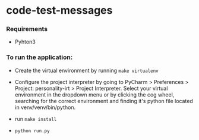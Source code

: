 # code-test-messages

### Requirements
- Pyhton3

### To run the application:
- Create the virtual environment by running `make virtualenv`
- Configure the project interpreter by going to PyCharm > Preferences > Project: personality-irt > Project Interpreter. Select your virtual environment in the dropdown menu or by clicking the cog wheel, searching for the correct environment and finding it's python file located in venv/venv/bin/python.

- run `make install`
- `python run.py`
